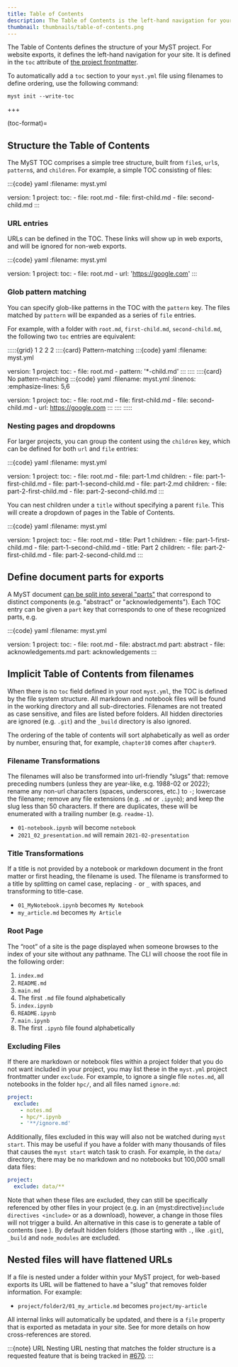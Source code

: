 ```yaml
---
title: Table of Contents
description: The Table of Contents is the left-hand navigation for your site, it can be auto-generated or can be explicitly defined in `myst.yml`.
thumbnail: thumbnails/table-of-contents.png
---
```


The Table of Contents defines the structure of your MyST project. For website exports, it defines the left-hand navigation for your site.
It is defined in the `toc` attribute of [the project frontmatter](frontmatter.md#in-a-myst-yml-file).

To automatically add a `toc` section to your `myst.yml` file using filenames to define ordering, use the following command:

```shell
myst init --write-toc
```

+++

(toc-format)=

## Structure the Table of Contents

The  MyST TOC comprises a simple tree structure, built from `file`s, `url`s, `pattern`s, and `children`. For example, a simple TOC consisting of files:

:::{code} yaml
:filename: myst.yml

version: 1
project:
  toc:
    - file: root.md
    - file: first-child.md
    - file: second-child.md
:::

### URL entries

URLs can be defined in the TOC. These links will show up in web exports, and will be ignored for non-web exports.

:::{code} yaml
:filename: myst.yml

version: 1
project:
  toc:
    - file: root.md
    - url: 'https://google.com'
:::

### Glob pattern matching

You can specify glob-like patterns in the TOC with the `pattern` key.
The files matched by `pattern` will be expanded as a series of `file` entries.

For example, with a folder with `root.md`, `first-child.md`, `second-child.md`, the following two `toc` entries are equivalent:

:::::{grid} 1 2 2 2
::::{card} Pattern-matching
:::{code} yaml
:filename: myst.yml

version: 1
project:
  toc:
    - file: root.md
    - pattern: '*-child.md'
:::
::::
::::{card} No pattern-matching
:::{code} yaml
:filename: myst.yml
:linenos:
:emphasize-lines: 5,6

version: 1
project:
  toc:
    - file: root.md
    - file: first-child.md
    - file: second-child.md
    - url: https://google.com
:::
::::
:::::

### Nesting pages and dropdowns

For larger projects, you can group the content using the `children` key, which can be defined for both `url` and `file` entries:

:::{code} yaml
:filename: myst.yml

version: 1
project:
  toc:
    - file: root.md
    - file: part-1.md
      children:
        - file: part-1-first-child.md
        - file: part-1-second-child.md
    - file: part-2.md
      children:
        - file: part-2-first-child.md
        - file: part-2-second-child.md
:::

You can nest children under a `title` without specifying a parent `file`.
This will create a dropdown of pages in the Table of Contents.

:::{code} yaml
:filename: myst.yml

version: 1
project:
  toc:
    - file: root.md
    - title: Part 1
      children:
        - file: part-1-first-child.md
        - file: part-1-second-child.md
    - title: Part 2
      children:
        - file: part-2-first-child.md
        - file: part-2-second-child.md
:::

## Define document parts for exports

A MyST document [can be split into several "parts"](document-parts.md#known-frontmatter-parts) that correspond to distinct components (e.g. "abstract" or "acknowledgements"). Each TOC entry can be given a `part` key that corresponds to one of these recognized parts, e.g.

:::{code} yaml
:filename: myst.yml

version: 1
project:
  toc:
    - file: root.md
    - file: abstract.md
      part: abstract
    - file: acknowledgements.md
      part: acknowledgements
:::


## Implicit Table of Contents from filenames

When there is no `toc` field defined in your root `myst.yml`, the TOC is defined by the file system structure. All markdown and notebook files will be found in the working directory and all sub-directories. Filenames are not treated as case sensitive, and files are listed before folders. All hidden directories are ignored (e.g. `.git`) and the `_build` directory is also ignored.

The ordering of the table of contents will sort alphabetically as well as order by number, ensuring that, for example, `chapter10` comes after `chapter9`.

### Filename Transformations

The filenames will also be transformed into url-friendly “slugs” that: remove preceding numbers (unless they are year-like, e.g. 1988-02 or 2022); rename any non-url characters (spaces, underscores, etc.) to `-`; lowercase the filename; remove any file extensions (e.g. `.md` or `.ipynb`); and keep the slug less than 50 characters. If there are duplicates, these will be enumerated with a trailing number (e.g. `readme-1`).

- `01-notebook.ipynb` will become `notebook`
- `2021_02_presentation.md` will remain `2021-02-presentation`

### Title Transformations

If a title is not provided by a notebook or markdown document in the front matter or first heading, the filename is used. The filename is transformed to a title by splitting on camel case, replacing `-` or `_` with spaces, and transforming to title-case.

- `01_MyNotebook.ipynb` becomes `My Notebook`
- `my_article.md` becomes `My Article`

### Root Page

The “root” of a site is the page displayed when someone browses to the index of your site without any pathname. The CLI will choose the root file in the following order:

1. `index.md`
2. `README.md`
3. `main.md`
4. The first `.md` file found alphabetically
5. `index.ipynb`
6. `README.ipynb`
7. `main.ipynb`
8. The first `.ipynb` file found alphabetically


### Excluding Files

If there are markdown or notebook files within a project folder that you do not want included in your project, you may list these in the `myst.yml` project frontmatter under `exclude`. For example, to ignore a single file `notes.md`, all notebooks in the folder `hpc/`, and all files named `ignore.md`:

```yaml
project:
  exclude:
    - notes.md
    - hpc/*.ipynb
    - '**/ignore.md'
```

Additionally, files excluded in this way will also not be watched during `myst start`. This may be useful if you have a folder with many thousands of files that causes the `myst start` watch task to crash. For example, in the `data/` directory, there may be no markdown and no notebooks but 100,000 small data files:

```yaml
project:
  exclude: data/**
```

Note that when these files are excluded, they can still be specifically referenced by other files in your project (e.g. in an {myst:directive}`include directives <include>` or as a download), however, a change in those files will not trigger a build. An alternative in this case is to generate a table of contents (see [](./table-of-contents.md)). By default hidden folders (those starting with `.`, like `.git`), `_build` and `node_modules` are excluded.

## Nested files will have flattened URLs

If a file is nested under a folder within your MyST project, for web-based exports its URL will be flattened to have a "slug" that removes folder information. For example:

- `project/folder2/01_my_article.md` becomes `project/my-article`

All internal links will automatically be updated, and there is a `file` property that is exported as metadata in your site.
See [](xref.md) for more details on how cross-references are stored.

:::{note} URL Nesting
URL nesting that matches the folder structure is a requested feature that is being tracked in [#670](https://github.com/executablebooks/mystmd/issues/670).
:::
